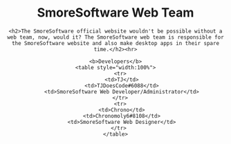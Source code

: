 <html>
  <div align="center">
    <h1>SmoreSoftware Web Team</h1>

    <h2>The SmoreSoftware official website wouldn't be possible without a web team, now, would it? The SmoreSoftware web team is responsible for the SmoreSoftware website and also make desktop apps in their spare time.</h2><hr>

    <b>Developers</b>
    <table style="width:100%">
       <tr>
        <td>TJ</td>
        <td>TJDoesCode#6088</td>
        <td>SmoreSoftware Web Developer/Administrator</td>
       </tr>
       <tr>
        <td>Chrono</td>
        <td>Chronomoly6#8108</td>
        <td>SmoreSoftware Web Designer</td>
      </tr>
    </table>
  </div>
</html>

